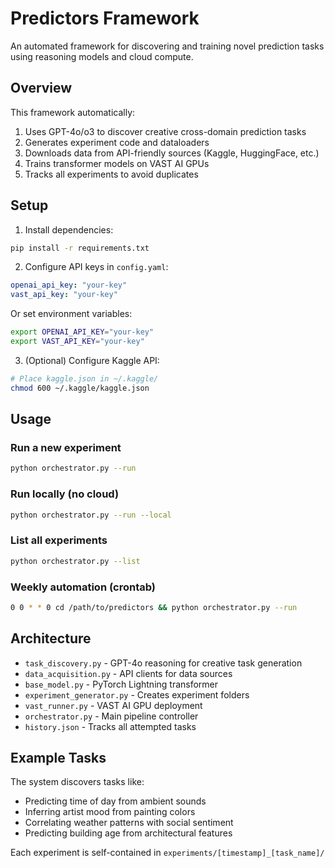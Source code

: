 # Predictors Framework

An automated framework for discovering and training novel prediction tasks using reasoning models and cloud compute.

## Overview

This framework automatically:
1. Uses GPT-4o/o3 to discover creative cross-domain prediction tasks
2. Generates experiment code and dataloaders
3. Downloads data from API-friendly sources (Kaggle, HuggingFace, etc.)
4. Trains transformer models on VAST AI GPUs
5. Tracks all experiments to avoid duplicates

## Setup

1. Install dependencies:
```bash
pip install -r requirements.txt
```

2. Configure API keys in `config.yaml`:
```yaml
openai_api_key: "your-key"
vast_api_key: "your-key"
```

Or set environment variables:
```bash
export OPENAI_API_KEY="your-key"
export VAST_API_KEY="your-key"
```

3. (Optional) Configure Kaggle API:
```bash
# Place kaggle.json in ~/.kaggle/
chmod 600 ~/.kaggle/kaggle.json
```

## Usage

### Run a new experiment
```bash
python orchestrator.py --run
```

### Run locally (no cloud)
```bash
python orchestrator.py --run --local
```

### List all experiments
```bash
python orchestrator.py --list
```

### Weekly automation (crontab)
```bash
0 0 * * 0 cd /path/to/predictors && python orchestrator.py --run
```

## Architecture

- `task_discovery.py` - GPT-4o reasoning for creative task generation
- `data_acquisition.py` - API clients for data sources
- `base_model.py` - PyTorch Lightning transformer
- `experiment_generator.py` - Creates experiment folders
- `vast_runner.py` - VAST AI GPU deployment
- `orchestrator.py` - Main pipeline controller
- `history.json` - Tracks all attempted tasks

## Example Tasks

The system discovers tasks like:
- Predicting time of day from ambient sounds
- Inferring artist mood from painting colors
- Correlating weather patterns with social sentiment
- Predicting building age from architectural features

Each experiment is self-contained in `experiments/[timestamp]_[task_name]/`